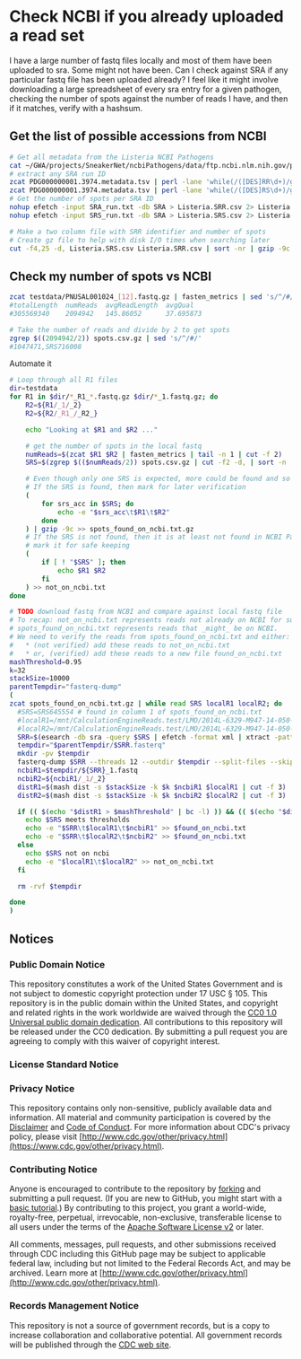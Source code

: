 # Check NCBI if you already uploaded a read set

I have a large number of fastq files locally and most of them have been uploaded to sra. Some might not have been. Can I check against SRA if any particular fastq file has been uploaded already? I feel like it might involve downloading a large spreadsheet of every sra entry for a given pathogen, checking the number of spots against the number of reads I have, and then if it matches, verify with a hashsum.

## Get the list of possible accessions from NCBI

```bash
# Get all metadata from the Listeria NCBI Pathogens
cat ~/GWA/projects/SneakerNet/ncbiPathogens/data/ftp.ncbi.nlm.nih.gov/pathogen/Results/Listeria/latest_snps/Metadata/PDG000000001.3974.metadata.tsv | sort | gzip -c9 > PDG000000001.3974.metadata.tsv.gz
# extract any SRA run ID
zcat PDG000000001.3974.metadata.tsv | perl -lane 'while(/([DES]RR\d+)/g){print $1;}' > SRA_run.txt
zcat PDG000000001.3974.metadata.tsv | perl -lane 'while(/([DES]RS\d+)/g){print $1;}' > SRS_run.txt
# Get the number of spots per SRA ID
nohup efetch -input SRA_run.txt -db SRA > Listeria.SRR.csv 2> Listeria.SRR.csv.log &
nohup efetch -input SRS_run.txt -db SRA > Listeria.SRS.csv 2> Listeria.SRS.csv.log &

# Make a two column file with SRR identifier and number of spots
# Create gz file to help with disk I/O times when searching later
cut -f4,25 -d, Listeria.SRS.csv Listeria.SRR.csv | sort -nr | gzip -9c > spots.csv.gz
```

## Check my number of spots vs NCBI

```bash
zcat testdata/PNUSAL001024_[12].fastq.gz | fasten_metrics | sed 's/^/#/' | column -t
#totalLength  numReads  avgReadLength  avgQual
#305569340    2094942   145.86052      37.695873

# Take the number of reads and divide by 2 to get spots
zgrep $((2094942/2)) spots.csv.gz | sed 's/^/#/'
#1047471,SRS716008
```

Automate it

```bash
# Loop through all R1 files
dir=testdata
for R1 in $dir/*_R1_*.fastq.gz $dir/*_1.fastq.gz; do
    R2=${R1/_1/_2}
    R2=${R2/_R1_/_R2_}

    echo "Looking at $R1 and $R2 ..."

    # get the number of spots in the local fastq 
    numReads=$(zcat $R1 $R2 | fasten_metrics | tail -n 1 | cut -f 2)
    SRS=$(zgrep $(($numReads/2)) spots.csv.gz | cut -f2 -d, | sort -n | uniq)

    # Even though only one SRS is expected, more could be found and so loop through them
    # If the SRS is found, then mark for later verification
    (
        for srs_acc in $SRS; do
            echo -e "$srs_acc\t$R1\t$R2"
        done
    ) | gzip -9c >> spots_found_on_ncbi.txt.gz
    # If the SRS is not found, then it is at least not found in NCBI Pathogens and so
    # mark it for safe keeping
    (
        if [ ! "$SRS" ]; then
            echo $R1 $R2
        fi
    ) >> not_on_ncbi.txt
done

# TODO download fastq from NCBI and compare against local fastq file
# To recap: not_on_ncbi.txt represents reads not already on NCBI for sure, but
# spots_found_on_ncbi.txt represents reads that _might_ be on NCBI.
# We need to verify the reads from spots_found_on_ncbi.txt and either:
#   * (not verified) add these reads to not_on_ncbi.txt 
#   * or, (verified) add these reads to a new file found_on_ncbi.txt
mashThreshold=0.95
k=32
stackSize=10000
parentTempdir="fasterq-dump"
(
zcat spots_found_on_ncbi.txt.gz | while read SRS localR1 localR2; do 
  #SRS=SRS645554 # found in column 1 of spots_found_on_ncbi.txt
  #localR1=/mnt/CalculationEngineReads.test/LMO/2014L-6329-M947-14-050-Jul11_S4_L001_R1_001.fastq.gz
  #localR2=/mnt/CalculationEngineReads.test/LMO/2014L-6329-M947-14-050-Jul11_S4_L001_R2_001.fastq.gz
  SRR=$(esearch -db sra -query $SRS | efetch -format xml | xtract -pattern EXPERIMENT_PACKAGE -element RUN@accession)
  tempdir="$parentTempdir/$SRR.fasterq"
  mkdir -pv $tempdir
  fasterq-dump $SRR --threads 12 --outdir $tempdir --split-files --skip-technical
  ncbiR1=$tempdir/${SRR}_1.fastq
  ncbiR2=${ncbiR1/_1/_2}
  distR1=$(mash dist -s $stackSize -k $k $ncbiR1 $localR1 | cut -f 3)
  distR2=$(mash dist -s $stackSize -k $k $ncbiR2 $localR2 | cut -f 3)

  if (( $(echo "$distR1 > $mashThreshold" | bc -l) )) && (( $(echo "$distR2 > $mashThreshold" | bc -l) )); then
    echo $SRS meets thresholds
    echo -e "$SRR\t$localR1\t$ncbiR1" >> $found_on_ncbi.txt
    echo -e "$SRR\t$localR2\t$ncbiR2" >> $found_on_ncbi.txt
  else
    echo $SRS not on ncbi
    echo -e "$localR1\t$localR2" >> not_on_ncbi.txt
  fi

  rm -rvf $tempdir

done
)
```

## Notices

### Public Domain Notice

This repository constitutes a work of the United States Government and is not
subject to domestic copyright protection under 17 USC § 105. This repository is in
the public domain within the United States, and copyright and related rights in
the work worldwide are waived through the [CC0 1.0 Universal public domain dedication](https://creativecommons.org/publicdomain/zero/1.0/).
All contributions to this repository will be released under the CC0 dedication. By
submitting a pull request you are agreeing to comply with this waiver of
copyright interest.

### License Standard Notice

### Privacy Notice

This repository contains only non-sensitive, publicly available data and
information. All material and community participation is covered by the
[Disclaimer](https://github.com/CDCgov/template/blob/master/DISCLAIMER.md)
and [Code of Conduct](https://github.com/CDCgov/template/blob/master/code-of-conduct.md).
For more information about CDC's privacy policy, please visit [http://www.cdc.gov/other/privacy.html](https://www.cdc.gov/other/privacy.html).

### Contributing Notice

Anyone is encouraged to contribute to the repository by [forking](https://help.github.com/articles/fork-a-repo)
and submitting a pull request. (If you are new to GitHub, you might start with a
[basic tutorial](https://help.github.com/articles/set-up-git).) By contributing
to this project, you grant a world-wide, royalty-free, perpetual, irrevocable,
non-exclusive, transferable license to all users under the terms of the
[Apache Software License v2](http://www.apache.org/licenses/LICENSE-2.0.html) or
later.

All comments, messages, pull requests, and other submissions received through
CDC including this GitHub page may be subject to applicable federal law, including but not limited to the Federal Records Act, and may be archived. Learn more at [http://www.cdc.gov/other/privacy.html](http://www.cdc.gov/other/privacy.html).

### Records Management Notice

This repository is not a source of government records, but is a copy to increase
collaboration and collaborative potential. All government records will be
published through the [CDC web site](http://www.cdc.gov).

